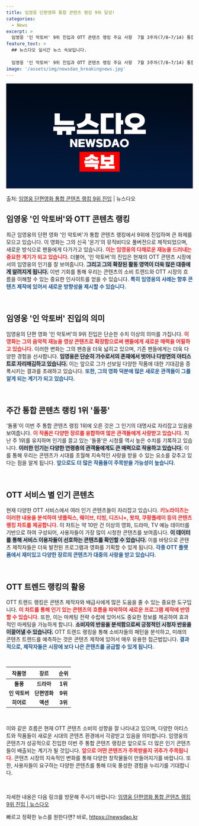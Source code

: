 ```yaml
---
title: 임영웅 단편영화 통합 콘텐츠 랭킹 9위 달성!
categories:
  - News
excerpt: >
  임영웅 '인 악토버' 9위 진입과 OTT 콘텐츠 랭킹 주요 사항  7월 3주차(7/8~7/14) 통합 콘텐츠…
feature_text: >
  ## 뉴스다오 실시간 뉴스 속보입니다.

  임영웅 '인 악토버' 9위 진입과 OTT 콘텐츠 랭킹 주요 사항  7월 3주차(7/8~7/14) 통합 콘텐츠…
image: '/assets/img/newsdao_breakingnews.jpg'
---
```


![뉴스다오 속보](/assets/img/newsdao_breakingnews.jpg)

<p>출처: <a href="httpss://newsdao.kr/4875" rel="dofollow">임영웅 단편영화 통합 콘텐츠 랭킹 9위 진입</a> | 뉴스다오</p>

<h2 data-ke-size="size26">임영웅 '인 악토버'와 OTT 콘텐츠 랭킹</h2>

<p data-ke-size="size16">최근 임영웅의 단편 영화 '인 악토버'가 통합 콘텐츠 랭킹에서 9위에 진입하며 큰 화제를 모으고 있습니다. 이 영화는 그의 신곡 '온기'의 뮤직비디오 풀버전으로 제작되었으며, 새로운 방식으로 팬들에게 다가가고 있습니다. <b><span style="color: #ee2323;">이는 임영웅의 다채로운 재능을 드러내는 중요한 계기가 되고 있습니다.</span></b> 더불어, '인 악토버'의 진입은 현재의 OTT 콘텐츠 시장에서의 임영웅의 인기를 잘 보여줍니다. <b><span style="background-color: #21538527;">그리고 그의 확장된 활동 영역이 더욱 많은 대중에게 알려지게 됩니다.</span></b> 이번 기회를 통해 우리는 콘텐츠의 소비 트렌드와 OTT 시장의 흐름을 이해할 수 있는 중요한 인사이트를 얻을 수 있습니다. <b><span style="color: #1a5490;">특히 임영웅의 사례는 향후 콘텐츠 제작에 있어서 새로운 방향성을 제시할 수 있습니다.</span></b></p>

<p data-ke-size="size16">&nbsp;</p>

<h2 data-ke-size="size26">임영웅 '인 악토버' 진입의 의미</h2>

<p data-ke-size="size16">임영웅의 단편 영화 '인 악토버'의 9위 진입은 단순한 수치 이상의 의미를 가집니다. <b><span style="color: #ee2323;">이 영화는 그의 음악적 재능을 영상 콘텐츠로 확장함으로써 팬들에게 새로운 매력을 어필하고 있습니다.</span></b> 이러한 변화는 그의 팬층을 더욱 넓히고 있으며, 기존 팬들에게는 더욱 다양한 경험을 선사합니다. <b><span style="background-color: #21538527;">임영웅은 단순히 가수로서의 존재에서 벗어나 다방면의 아티스트로 자리매김하고 있습니다.</span></b> 이는 앞으로 그가 선보일 다양한 작품에 대한 기대감을 증폭시키는 결과를 초래하고 있습니다. <b><span style="color: #1a5490;">또한, 그의 영화 덕분에 많은 새로운 관객들이 그를 알게 되는 계기가 되고 있습니다.</span></b></p>

<p data-ke-size="size16">&nbsp;</p>

<h2 data-ke-size="size26">주간 통합 콘텐츠 랭킹 1위 '돌풍'</h2>

<p data-ke-size="size16">'돌풍'이 이번 주 통합 콘텐츠 랭킹 1위에 오른 것은 그 인기의 대명사로 자리잡고 있음을 보여줍니다. <b><span style="color: #ee2323;">이 작품은 다양한 장르를 융합하여 많은 관객들에게 사랑받고 있습니다.</span></b> 지난 주 1위를 유지하며 인기를 끌고 있는 '돌풍'은 시청률 역시 높은 수치를 기록하고 있습니다. <b><span style="background-color: #21538527;">이러한 인기는 다양한 연령층의 관객들에게도 큰 매력으로 작용하고 있습니다.</span></b> 이를 통해 우리는 콘텐츠가 시대를 초월해 지속적인 사랑을 받을 수 있는 요소를 갖추고 있다는 점을 알게 됩니다. <b><span style="color: #1a5490;">앞으로도 더 많은 작품들이 주목받을 가능성이 높습니다.</span></b></p>

<p data-ke-size="size16">&nbsp;</p>

<h2 data-ke-size="size26">OTT 서비스 별 인기 콘텐츠</h2>

<p data-ke-size="size16">현재 다양한 OTT 서비스에서 여러 인기 콘텐츠들이 자리잡고 있습니다. <b><span style="color: #ee2323;">키노라이츠는 이러한 내용을 분석하여 넷플릭스, 웨이브, 티빙, 디즈니+, 왓챠, 쿠팡플레이 등의 콘텐츠 랭킹 차트를 제공합니다.</span></b> 이 차트는 약 10만 건 이상의 영화, 드라마, TV 예능 데이터를 기반으로 하여 구성되어, 사용자들이 가장 많이 시청한 콘텐츠를 보여줍니다. <b><span style="background-color: #21538527;">이 데이터를 통해 서비스 이용자들이 선호하는 콘텐츠를 확인할 수 있습니다.</span></b> 이를 바탕으로 콘텐츠 제작자들은 더욱 발전된 프로그램과 영화를 기획할 수 있게 됩니다. <b><span style="color: #1a5490;">각종 OTT 플랫폼에서 재미있고 다양한 장르의 콘텐츠가 대중의 사랑을 받고 있습니다.</span></b></p>

<p data-ke-size="size16">&nbsp;</p>

<h2 data-ke-size="size26">OTT 트렌드 랭킹의 활용</h2>

<p data-ke-size="size16">OTT 트렌드 랭킹은 콘텐츠 제작자와 배급사에게 많은 도움을 줄 수 있는 중요한 도구입니다. <b><span style="color: #ee2323;">이 차트를 통해 인기 있는 콘텐츠의 흐름을 파악하여 새로운 프로그램 제작에 반영할 수 있습니다.</span></b> 또한, 이는 마케팅 전략 수립에 있어서도 중요한 정보를 제공하여 효과적인 마케팅을 가능하게 합니다. <b><span style="background-color: #21538527;">소비자의 반응을 분석함으로써 긍정적인 시청자 반응을 이끌어낼 수 있습니다.</span></b> OTT 트렌드 랭킹을 통해 소비자들의 패턴을 분석하고, 미래의 콘텐츠 트렌드를 예측하는 것은 콘텐츠 제작에 있어서 매우 유용한 접근법입니다. <b><span style="color: #1a5490;">결과적으로, 제작자들은 시장에 보다 나은 콘텐츠를 공급할 수 있게 됩니다.</span></b></p>

<p data-ke-size="size16">&nbsp;</p>

<table style="width: 100%; border-collapse: collapse;">
    <thead>
        <tr>
            <th style="text-align: center; height: 24px;">작품명</th>
            <th style="text-align: center; height: 24px;">장르</th>
            <th style="text-align: center; height: 24px;">순위</th>
        </tr>
    </thead>
    <tbody>
        <tr>
            <td style="text-align: center; height: 17px;"><b>돌풍</b></td>
            <td style="text-align: center; height: 17px;"><b>드라마</b></td>
            <td style="text-align: center; height: 17px;"><b>1위</b></td>
        </tr>
        <tr>
            <td style="text-align: center; height: 17px;"><b>인 악토버</b></td>
            <td style="text-align: center; height: 17px;"><b>단편영화</b></td>
            <td style="text-align: center; height: 17px;"><b>9위</b></td>
        </tr>
        <tr>
            <td style="text-align: center; height: 17px;"><b>히어로</b></td>
            <td style="text-align: center; height: 17px;"><b>액션</b></td>
            <td style="text-align: center; height: 17px;"><b>3위</b></td>
        </tr>
    </tbody>
</table>

<p data-ke-size="size16">&nbsp;</p>

<p data-ke-size="size16">이와 같은 흐름은 현재 OTT 콘텐츠 소비의 성향을 잘 나타내고 있으며, 다양한 아티스트와 작품들이 새로운 시대의 콘텐츠 환경에서 각광받고 있음을 의미합니다. 임영웅의 콘텐츠가 성공적으로 진입한 이번 주 통합 콘텐츠 랭킹은 앞으로도 더 많은 인기 콘텐츠들이 배출되는 계기가 될 것입니다. <b><span style="color: #ee2323;">앞으로 어떤 콘텐츠가 주목받을지 귀추가 주목됩니다.</span></b> 콘텐츠 시장의 지속적인 변화를 통해 다양한 창작물들이 만들어지기를 바랍니다. 또한, 사용자들이 요구하는 다양한 콘텐츠를 통해 더욱 풍성한 경험을 누리기를 기대합니다.</p> 

<p data-ke-size="size16">&nbsp;</p>

<p data-ke-size="size16">자세한 내용은 다음 링크를 방문해 주시기 바랍니다: <a href="httpss://newsdao.kr/4875" target="_blank">임영웅 단편영화 통합 콘텐츠 랭킹 9위 진입 | 뉴스다오</a></p> 

빠르고 정확한 뉴스를 원한다면? 바로, <a href="httpss://newsdao.kr" rel="dofollow">httpss://newsdao.kr</a>


